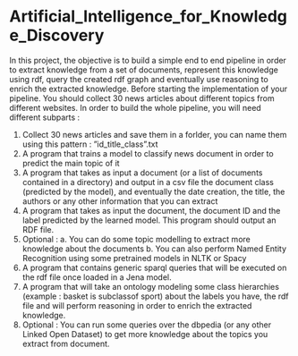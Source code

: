 # Artificial_Intelligence_for_Knowledge_Discovery

In this project, the objective is to build a simple end to end pipeline in order to extract
knowledge from a set of documents, represent this knowledge using rdf, query the created rdf
graph and eventually use reasoning to enrich the extracted knowledge.
Before starting the implementation of your pipeline. You should collect 30 news articles about
different topics from different websites.
In order to build the whole pipeline, you will need different subparts :
1. Collect 30 news articles and save them in a forlder, you can name them using this
pattern : ”id_title_class”.txt
2. A program that trains a model to classify news document in order to predict the main
topic of it
3. A program that takes as input a document (or a list of documents contained in a
directory) and output in a csv file the document class (predicted by the model), and
eventually the date creation, the title, the authors or any other information that you can
extract
4. A program that takes as input the document, the document ID and the label predicted by
the learned model. This program should output an RDF file.
5. Optional :
a. You can do some topic modelling to extract more knowledge about the
documents
b. You can also perform Named Entity Recognition using some pretrained models
in NLTK or Spacy
6. A program that contains generic sparql queries that will be executed on the rdf file once
loaded in a Jena model.
7. A program that will take an ontology modeling some class hierarchies (example : basket
is subclassof sport) about the labels you have, the rdf file and will perform reasoning in
order to enrich the extracted knowledge.
8. Optional : You can run some queries over the dbpedia (or any other Linked Open
Dataset) to get more knowledge about the topics you extract from document.
